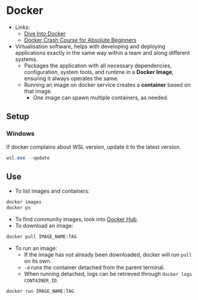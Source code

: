 # Docker

- Links:
  - [Dive Into Docker](https://diveintodocker.com/ref-dfp)
  - [Docker Crash Course for Absolute Beginners](https://www.youtube.com/watch?v=pg19Z8LL06w)
- Virtualisation software, helps with developing and deploying applications exactly in the same way within a team and along different systems.
  - Packages the application with all necessary dependencies, configuration, system tools, and runtime in a **Docker Image**, ensuring it always operates the same.
  - Running an image on docker service creates a **container** based on that image.
    - One image can spawn multiple containers, as needed.

## Setup

### Windows

If docker complains about WSL version, update it to the latest version.

```powershell
wsl.exe --update
```

## Use

- To list images and containers:

```bash
docker images
docker ps
```

- To find community images, look into [Docker Hub](https://hub.docker.com/).
- To download an image:

```bash
docker pull IMAGE_NAME:TAG
```

- To run an image:
  - If the image has not already been downloaded, docker will run `pull` on its own.
  - `-d` runs the container detached from the parent terminal.
  - When running detached, logs can be retrieved through `docker logs CONTAINER_ID`.

```bash
docker run IMAGE_NAME:TAG
```
